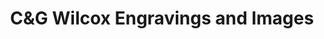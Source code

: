---
title: "C&G Wilcox Engravings and Images"
url: /towanda/cundg-wilcox-engravings-and-images/
shop: Schmuck
---